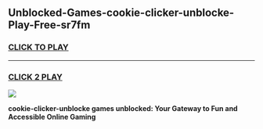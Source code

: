 
## Unblocked-Games-cookie-clicker-unblocke-Play-Free-sr7fm
<h3>
<a href="https://premium76.site?title=cookie-clicker-unblocke&ref=23A">CLICK TO PLAY</a></h3>
<hr>

<h3>
<a href="https://premium76.site?title=cookie-clicker-unblocke&ref=23A">CLICK 2 PLAY</a>
  
</h3>

<a href="https://premium76.site?title=cookie-clicker-unblocke&ref=23A"><img src="https://clearcache.store/games.png"></a>


**cookie-clicker-unblocke games unblocked: Your Gateway to Fun and Accessible Online Gaming**
